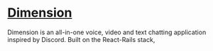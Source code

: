 # <a href="https://dimension-dxd.herokuapp.com/#/" target="_blank">Dimension</a>

Dimension is an all-in-one voice, video and text chatting application inspired by Discord. Built on the React-Rails stack, 
